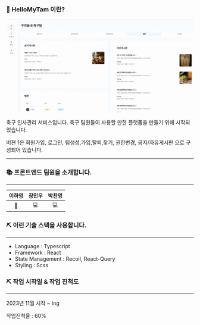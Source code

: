 ### 🥅 HelloMyTam 이란?

<div>
<img src="https://github.com/iafan1229/threejs/blob/master/1234.gif?raw=true" alt="썸네일"/>
</div>

<p>축구 인사관리 서비스입니다. 축구 팀원들이 사용할 만한 플랫폼을 만들기 위해 시작되었습니다. </p>
<p>버젼 1은 회원가입, 로그인, 팀생성,가입,탈퇴,찾기, 권한변경, 공지/자유게시판 으로 구성되어 있습니다.</p>
<hr/>


### 📚 프론트엔드 팀원을 소개합니다.

<hr/>

| 이하영 | 장민우 | 박찬영 |
| :----: | :----: | :----: |
| 🦄     |    💻     |      💻   |

### ⛏ 이런 기술 스택을 사용합니다.

<hr/>

<ul>
<li>Language : Typescript</li>
<li>Framework : React</li>
<li>State Management : Recoil, React-Query</li>
<li>Styling : Scss</li>
</ul>

### ⛏ 작업 시작일 & 작업 진척도

<hr/>

<p>2023년 11월 시작 ~ ing</p>
<p>작업진척율 : 60%</p>
